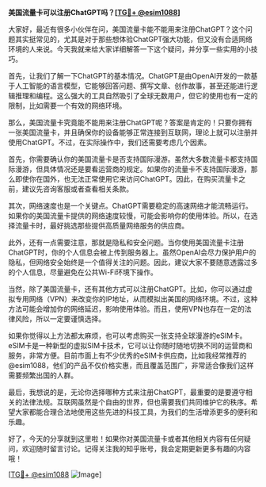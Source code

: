 **美国流量卡可以注册ChatGPT吗？[[TG💪+ @esim1088](https://t.me/s/esim1088)]**

大家好，最近有很多小伙伴在问，美国流量卡能不能用来注册ChatGPT？这个问题其实挺常见的，尤其是对于那些想体验ChatGPT强大功能，但又没有合适网络环境的人来说。今天我就来给大家详细解答一下这个疑问，并分享一些实用的小技巧。

首先，让我们了解一下ChatGPT的基本情况。ChatGPT是由OpenAI开发的一款基于人工智能的语言模型，它能够回答问题、撰写文章、创作故事，甚至还能进行逻辑推理和编程。这么强大的工具自然吸引了全球无数用户，但它的使用也有一定的限制，比如需要一个有效的网络环境。

那么，美国流量卡究竟能不能用来注册ChatGPT呢？答案是肯定的！只要你拥有一张美国流量卡，并且确保你的设备能够正常连接到互联网，理论上就可以注册并使用ChatGPT。不过，在实际操作中，我们还需要考虑几个因素。

首先，你需要确认你的美国流量卡是否支持国际漫游。虽然大多数流量卡都支持国际漫游，但具体情况还是要看运营商的规定。如果你的流量卡不支持国际漫游，那么即使你在国外，也无法正常使用它来访问ChatGPT。因此，在购买流量卡之前，建议先咨询客服或者查看相关条款。

其次，网络速度也是一个关键点。ChatGPT需要稳定的高速网络才能流畅运行。如果你的美国流量卡提供的网络速度较慢，可能会影响你的使用体验。所以，在选择流量卡时，最好挑选那些提供高质量网络服务的供应商。

此外，还有一点需要注意，那就是隐私和安全问题。当你使用美国流量卡注册ChatGPT时，你的个人信息会被上传到服务器上。虽然OpenAI会尽力保护用户的隐私，但网络安全始终是一个值得关注的问题。因此，建议大家不要随意透露过多的个人信息，尽量避免在公共Wi-Fi环境下操作。

当然，除了美国流量卡，还有其他方式可以注册ChatGPT。比如，你可以通过虚拟专用网络（VPN）来改变你的IP地址，从而模拟出美国的网络环境。不过，这种方法可能会增加你的网络延迟，影响使用体验。而且，使用VPN也存在一定的法律风险，所以一定要谨慎选择。

如果你觉得以上方法都太麻烦，也可以考虑购买一张支持全球漫游的eSIM卡。eSIM卡是一种新型的虚拟SIM卡技术，它可以让你随时随地切换不同的运营商和服务，非常方便。目前市面上有不少优秀的eSIM卡供应商，比如我经常推荐的@esim1088，他们的产品不仅价格实惠，而且覆盖范围广，非常适合像我们这样需要频繁出国的人群。

最后，我想说的是，无论你选择哪种方式来注册ChatGPT，最重要的是要遵守相关的法律法规。互联网虽然是个自由的世界，但也需要我们共同维护它的秩序。希望大家都能合理合法地使用这些先进的科技工具，为我们的生活增添更多的便利和乐趣。

好了，今天的分享就到这里啦！如果你对美国流量卡或者其他相关内容有任何疑问，欢迎随时留言讨论。记得关注我的知乎账号，我会定期更新更多有趣的内容哦！

[[TG💪+ @esim1088](https://t.me/s/esim1088) ![Image](https://i.postimg.cc/4NQfJmqS/Snipaste-2025-05-13-00-14-12.png)]